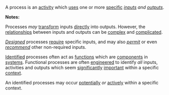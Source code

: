 A process is an [activity](https://github.com/gcassel/Modular-Organization-Terminology/blob/master/terms/activity.md) which [uses](https://github.com/gcassel/Modular-Organization-Terminology/blob/master/terms/use.md) one or more [specific](https://github.com/gcassel/Modular-Organization-Terminology/blob/master/terms/specific.md) *[inputs](https://github.com/gcassel/Modular-Organization-Terminology/blob/master/terms/input.md) and [outputs](https://github.com/gcassel/Modular-Organization-Terminology/blob/master/terms/output.md)*.  

**Notes:**

Processes *may* [transform](https://github.com/gcassel/Modular-Organization-Terminology/blob/master/terms/transform.md) inputs [directly](https://github.com/gcassel/Modular-Organization-Terminology/blob/master/terms/direct.md) into outputs.  However, the [relationships](https://github.com/gcassel/Modular-Organization-Terminology/blob/master/terms/relationship.md) between inputs and outputs can be [complex](https://github.com/gcassel/Modular-Organization-Terminology/blob/master/terms/complex.md) and [complicated](https://github.com/gcassel/Modular-Organization-Terminology/blob/master/terms/complicate.md).
 
*[Designed](https://github.com/gcassel/Modular-Organization-Terminology/blob/master/terms/design.md)* processes [require](https://github.com/gcassel/Modular-Organization-Terminology/blob/master/terms/require.md) specific inputs, and may also *[permit](https://github.com/gcassel/Modular-Organization-Terminology/blob/master/terms/permission.md)* or even *[recommend](https://github.com/gcassel/Modular-Organization-Terminology/blob/master/terms/recommendation.md)* other non-required inputs.
 
[Identified](https://github.com/gcassel/Modular-Organization-Terminology/blob/master/terms/identify.md) processes often act as [functions](https://github.com/gcassel/Modular-Organization-Terminology/blob/master/terms/function.md) which are [components](https://github.com/gcassel/Modular-Organization-Terminology/blob/master/terms/component.md) in [systems](https://github.com/gcassel/Modular-Organization-Terminology/blob/master/terms/system.md).  Functional processes are often [engineered](https://github.com/gcassel/Modular-Organization-Terminology/blob/master/terms/engineering.md) to identify *all* inputs, activities and outputs which seem [significantly](https://github.com/gcassel/Modular-Organization-Terminology/blob/master/terms/significance.md) [important](https://github.com/gcassel/Modular-Organization-Terminology/blob/master/terms/importance.md) within a specific [context](https://github.com/gcassel/Modular-Organization-Terminology/blob/master/terms/context.md).

An identified processes may occur [potentially](https://github.com/gcassel/Modular-Organization-Terminology/blob/master/terms/potential.md) *or* [actively](https://github.com/gcassel/Modular-Organization-Terminology/blob/master/terms/active.md) within a specific context. 
